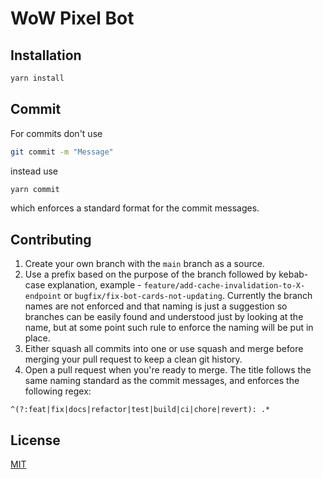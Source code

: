 # WoW Pixel Bot

## Installation

```bash
yarn install
```

## Commit

For commits don't use

```bash
git commit -m "Message"
```

instead use

```bash
yarn commit
```

which enforces a standard format for the commit messages.

## Contributing

1. Create your own branch with the `main` branch as a source.
2. Use a prefix based on the purpose of the branch followed by kebab-case explanation, example - `feature/add-cache-invalidation-to-X-endpoint` or `bugfix/fix-bot-cards-not-updating`. Currently the branch names are not enforced and that naming is just a suggestion so branches can be easily found and understood just by looking at the name, but at some point such rule to enforce the naming will be put in place.
3. Either squash all commits into one or use squash and merge before merging your pull request to keep a clean git history.
4. Open a pull request when you're ready to merge. The title follows the same naming standard as the commit messages, and enforces the following regex:

```regex
^(?:feat|fix|docs|refactor|test|build|ci|chore|revert): .*
```

## License

[MIT](https://choosealicense.com/licenses/mit/)

